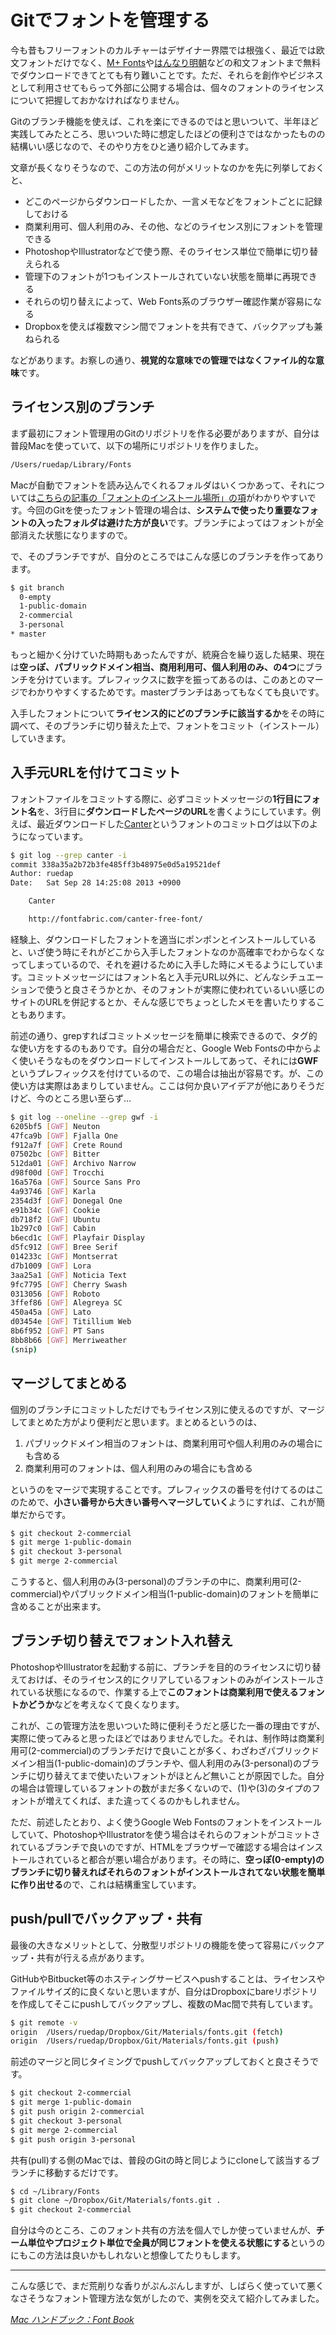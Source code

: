 # Gitでフォントを管理する

今も昔もフリーフォントのカルチャーはデザイナー界隈では根強く、最近では欧文フォントだけでなく、[M+ Fonts](http://mplus-fonts.sourceforge.jp/)や[はんなり明朝](http://typingart.net/)などの和文フォントまで無料でダウンロードできてとても有り難いことです。ただ、それらを創作やビジネスとして利用させてもらって外部に公開する場合は、個々のフォントのライセンスについて把握しておかなければなりません。

Gitのブランチ機能を使えば、これを楽にできるのではと思いついて、半年ほど実践してみたところ、思いついた時に想定したほどの便利さではなかったものの結構いい感じなので、そのやり方をひと通り紹介してみます。

文章が長くなりそうなので、この方法の何がメリットなのかを先に列挙しておくと、

- どこのページからダウンロードしたか、一言メモなどをフォントごとに記録しておける
- 商業利用可、個人利用のみ、その他、などのライセンス別にフォントを管理できる
- PhotoshopやIllustratorなどで使う際、そのライセンス単位で簡単に切り替えられる
- 管理下のフォントが1つもインストールされていない状態を簡単に再現できる
- それらの切り替えによって、Web Fonts系のブラウザー確認作業が容易になる
- Dropboxを使えば複数マシン間でフォントを共有できて、バックアップも兼ねられる

などがあります。お察しの通り、**視覚的な意味での管理ではなくファイル的な意味**です。

## ライセンス別のブランチ

まず最初にフォント管理用のGitのリポジトリを作る必要がありますが、自分は普段Macを使っていて、以下の場所にリポジトリを作りました。

~~~ txt
/Users/ruedap/Library/Fonts
~~~

Macが自動でフォントを読み込んでくれるフォルダはいくつかあって、それについては[こちらの記事の「フォントのインストール場所」の項](http://www.dtp-transit.jp/font/post_1303.html)がわかりやすいです。今回のGitを使ったフォント管理の場合は、**システムで使ったり重要なフォントの入ったフォルダは避けた方が良い**です。ブランチによってはフォントが全部消えた状態になりますので。

で、そのブランチですが、自分のところではこんな感じのブランチを作ってあります。

~~~ sh
$ git branch
  0-empty
  1-public-domain
  2-commercial
  3-personal
* master
~~~

もっと細かく分けていた時期もあったんですが、統廃合を繰り返した結果、現在は**空っぽ、パブリックドメイン相当、商用利用可、個人利用のみ、の4つ**にブランチを分けています。プレフィックスに数字を振ってあるのは、このあとのマージでわかりやすくするためです。masterブランチはあってもなくても良いです。

入手したフォントについて<strong>ライセンス的にどのブランチに該当するか</strong>をその時に調べて、そのブランチに切り替えた上で、フォントをコミット（インストール）していきます。

## 入手元URLを付けてコミット

フォントファイルをコミットする際に、必ずコミットメッセージの**1行目にフォント名**を、3行目に**ダウンロードしたページのURL**を書くようにしています。例えば、最近ダウンロードした[Canter](http://fontfabric.com/canter-free-font/)というフォントのコミットログは以下のようになっています。

~~~ sh
$ git log --grep canter -i
commit 338a35a2b72b3fe485ff3b48975e0d5a19521def
Author: ruedap
Date:   Sat Sep 28 14:25:08 2013 +0900

    Canter

    http://fontfabric.com/canter-free-font/
~~~

経験上、ダウンロードしたフォントを適当にポンポンとインストールしていると、いざ使う時にそれがどこから入手したフォントなのか高確率でわからなくなってしまっているので、それを避けるために入手した時にメモるようにしています。コミットメッセージにはフォント名と入手元URL以外に、どんなシチュエーションで使うと良さそうかとか、そのフォントが実際に使われているいい感じのサイトのURLを併記するとか、そんな感じでちょっとしたメモを書いたりすることもあります。

前述の通り、grepすればコミットメッセージを簡単に検索できるので、タグ的な使い方をするのもありです。自分の場合だと、Google Web Fontsの中からよく使いそうなものをダウンロードしてインストールしてあって、それには**GWF**というプレフィックスを付けているので、この場合は抽出が容易です。が、この使い方は実際はあまりしていません。ここは何か良いアイデアが他にありそうだけど、今のところ思い至らず…

~~~ sh
$ git log --oneline --grep gwf -i
6205bf5 [GWF] Neuton
47fca9b [GWF] Fjalla One
f912a7f [GWF] Crete Round
07502bc [GWF] Bitter
512da01 [GWF] Archivo Narrow
d98f00d [GWF] Trocchi
16a576a [GWF] Source Sans Pro
4a93746 [GWF] Karla
2354d3f [GWF] Donegal One
e91b34c [GWF] Cookie
db718f2 [GWF] Ubuntu
1b297c0 [GWF] Cabin
b6ecd1c [GWF] Playfair Display
d5fc912 [GWF] Bree Serif
014233c [GWF] Montserrat
d7b1009 [GWF] Lora
3aa25a1 [GWF] Noticia Text
9fc7795 [GWF] Cherry Swash
0313056 [GWF] Roboto
3ffef86 [GWF] Alegreya SC
450a45a [GWF] Lato
d03454e [GWF] Titillium Web
8b6f952 [GWF] PT Sans
8bb8b66 [GWF] Merriweather
(snip)
~~~

## マージしてまとめる

個別のブランチにコミットしただけでもライセンス別に使えるのですが、マージしてまとめた方がより便利だと思います。まとめるというのは、

1. パブリックドメイン相当のフォントは、商業利用可や個人利用のみの場合にも含める
2. 商業利用可のフォントは、個人利用のみの場合にも含める

というのをマージで実現することです。プレフィックスの番号を付けてるのはこのためで、**小さい番号から大きい番号へマージしていく**ようにすれば、これが簡単だからです。

~~~ sh
$ git checkout 2-commercial
$ git merge 1-public-domain
$ git checkout 3-personal
$ git merge 2-commercial
~~~

こうすると、個人利用のみ(3-personal)のブランチの中に、商業利用可(2-commercial)やパブリックドメイン相当(1-public-domain)のフォントを簡単に含めることが出来ます。

## ブランチ切り替えでフォント入れ替え

PhotoshopやIllustratorを起動する前に、ブランチを目的のライセンスに切り替えておけば、そのライセンス的にクリアしているフォントのみがインストールされている状態になるので、作業する上で**このフォントは商業利用で使えるフォントかどうか**などを考えなくて良くなります。

これが、この管理方法を思いついた時に便利そうだと感じた一番の理由ですが、実際に使ってみると思ったほどではありませんでした。それは、制作時は商業利用可(2-commercial)のブランチだけで良いことが多く、わざわざパブリックドメイン相当(1-public-domain)のブランチや、個人利用のみ(3-personal)のブランチに切り替えてまで使いたいフォントがほとんど無いことが原因でした。自分の場合は管理しているフォントの数がまだ多くないので、(1)や(3)のタイプのフォントが増えてくれば、また違ってくるのかもしれません。

ただ、前述したとおり、よく使うGoogle Web Fontsのフォントをインストールしていて、PhotoshopやIllustratorを使う場合はそれらのフォントがコミットされているブランチで良いのですが、HTMLをブラウザーで確認する場合はインストールされていると都合が悪い場合があります。その時に、**空っぽ(0-empty)のブランチに切り替えればそれらのフォントがインストールされてない状態を簡単に作り出せる**ので、これは結構重宝しています。

## push/pullでバックアップ・共有

最後の大きなメリットとして、分散型リポジトリの機能を使って容易にバックアップ・共有が行える点があります。

GitHubやBitbucket等のホスティングサービスへpushすることは、ライセンスやファイルサイズ的に良くないと思いますが、自分はDropboxにbareリポジトリを作成してそこにpushしてバックアップし、複数のMac間で共有しています。

~~~ sh
$ git remote -v
origin	/Users/ruedap/Dropbox/Git/Materials/fonts.git (fetch)
origin	/Users/ruedap/Dropbox/Git/Materials/fonts.git (push)
~~~

前述のマージと同じタイミングでpushしてバックアップしておくと良さそうです。

~~~ sh
$ git checkout 2-commercial
$ git merge 1-public-domain
$ git push origin 2-commercial
$ git checkout 3-personal
$ git merge 2-commercial
$ git push origin 3-personal
~~~

共有(pull)する側のMacでは、普段のGitの時と同じようにcloneして該当するブランチに移動するだけです。

~~~ sh
$ cd ~/Library/Fonts
$ git clone ~/Dropbox/Git/Materials/fonts.git .
$ git checkout 2-commercial
~~~

自分は今のところ、このフォント共有の方法を個人でしか使っていませんが、**チーム単位やプロジェクト単位で全員が同じフォントを使える状態にする**というのにもこの方法は良いかもしれないと想像してたりもします。

* * *

こんな感じで、まだ荒削りな香りがぷんぷんしますが、しばらく使っていて悪くなさそうなフォント管理方法な気がしたので、実例を交えて紹介してみました。

<cite>[Mac ハンドブック：Font Book](http://support.apple.com/kb/HT2509?viewlocale=ja_JP)</cite>
